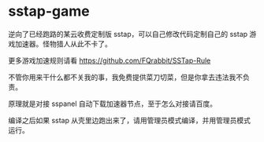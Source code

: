 # sstap-game
逆向了已经跑路的某云收费定制版 sstap，可以自己修改代码定制自己的 sstap 游戏加速器。怪物猎人从此不卡了。

更多游戏加速规则请看 https://github.com/FQrabbit/SSTap-Rule

不管你用来干什么都不关我的事，我免费提供菜刀切菜，但是你拿去违法我不负责。

原理就是对接 sspanel 自动下载加速器节点，至于怎么对接请百度。

编译之后如果 sstap 从壳里边跑出来了，请用管理员模式编译，并用管理员模式运行。
